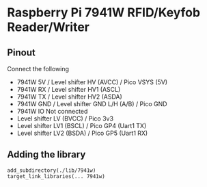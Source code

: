# Raspberry Pi 7941W RFID/Keyfob Reader/Writer

## Pinout
Connect the following
 - 7941W 5V / Level shifter HV (AVCC) / Pico VSYS (5V)
 - 7941W RX / Level shifter HV1 (ASCL)
 - 7941W TX / Level shifter HV2 (ASDA)
 - 7941W GND / Level shifter GND L/H (A/B) / Pico GND
 - 7941W IO Not connected
 - Level shifter LV (BVCC) / Pico 3v3
 - Level shifter LV1 (BSCL) / Pico GP4 (Uart1 TX)
 - Level shifter LV2 (BSDA) / Pico GP5 (Uart1 RX)

## Adding the library
```
add_subdirectory(./lib/7941w)
target_link_libraries(... 7941w)
```
 
